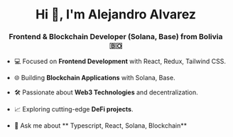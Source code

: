 <h1 align="center">Hi 👋, I'm Alejandro Alvarez</h1>
<h3 align="center">Frontend & Blockchain Developer (Solana, Base) from Bolivia 🇧🇴</h3>


- 💻 Focused on **Frontend Development** with React, Redux, Tailwind CSS.
- 🌐 Building **Blockchain Applications** with Solana, Base.
- 🛠️ Passionate about **Web3 Technologies** and decentralization.
- 📈 Exploring cutting-edge **DeFi projects**.

- 💬 Ask me about ** Typescript, React, Solana, Blockchain**
